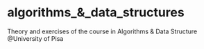 # algorithms_&_data_structures
Theory and exercises of the course in Algorithms &amp; Data Structure  @University of Pisa
